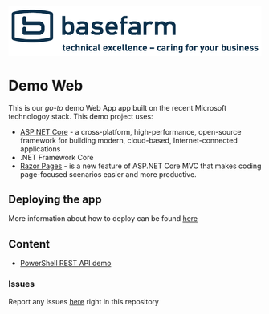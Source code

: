 ![Basefarm logotype](./Basefarm.Demo.Web/wwwroot/images/baselogo_1_slogan_blue.png)


# Demo Web 

This is our _go-to_ demo Web App app built on the recent Microsoft technologoy stack. This demo project uses:

* [ASP.NET Core](https://docs.microsoft.com/en-us/aspnet/core/) - a cross-platform, high-performance, open-source framework for building modern, cloud-based, Internet-connected applications
* .NET Framework Core
* [Razor Pages](https://docs.microsoft.com/en-us/aspnet/core/mvc/razor-pages/index?tabs=visual-studio) - is a new feature of ASP.NET Core MVC that makes coding page-focused scenarios easier and more productive.
 
## Deploying the app

More information about how to deploy can be found [here](./docs/HOWTO-Deploy.cmd)

## Content

* [PowerShell REST API demo](./docs/PS-API-DEMO.md)


### Issues

Report any issues [here](https://github.com/yooakim/demo/issues/new) right in this repository


